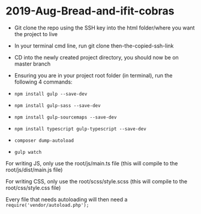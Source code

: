 # 2019-Aug-Bread-and-ifit-cobras

- Git clone the repo using the SSH key into the html folder/where you want the project to live

- In your terminal cmd line, run git clone then-the-copied-ssh-link

- CD into the newly created project directory, you should now be on master branch
- Ensuring you are in your project root folder (in terminal), run the following 4 commands:

- `npm install gulp --save-dev`
- `npm install gulp-sass --save-dev`
- `npm install gulp-sourcemaps --save-dev`
- `npm install typescript gulp-typescript --save-dev`
- `composer dump-autoload`
- `gulp watch`

For writing JS, only use the root/js/main.ts file (this will compile to the root/js/dist/main.js file)

For writing CSS, only use the root/scss/style.scss (this will compile to the root/css/style.css file)

Every file that needs autoloading will then need a `require('vendor/autoload.php');`